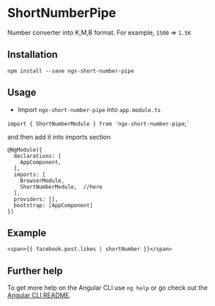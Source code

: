 # ShortNumberPipe

Number converter into K,M,B format. For example, `1500` => `1.5K`

## Installation

`npm install --save ngx-short-number-pipe`

## Usage

* Import `ngx-short-number-pipe` into `app.module.ts`

`import { ShortNumberModule } from 'ngx-short-number-pipe`;`

and then add it into imports section
```
@NgModule({
  declarations: [
    AppComponent,
  ],
  imports: [
    BrowserModule,
    ShortNumberModule,  //here
  ],
  providers: [],
  bootstrap: [AppComponent]
})
```

## Example

`<span>{{ facebook.post.likes | shortNumber }}</span>`


## Further help

To get more help on the Angular CLI use `ng help` or go check out the [Angular CLI README](https://github.com/angular/angular-cli/blob/master/README.md).
